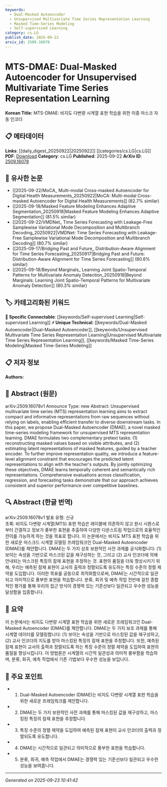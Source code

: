 ```yaml
---
keywords:
  - Dual-Masked Autoencoder
  - Unsupervised Multivariate Time Series Representation Learning
  - Masked Time-Series Modeling
  - Self-supervised Learning
category: cs.LG
publish_date: 2025-09-22
arxiv_id: 2509.16078
---
```


<!-- KEYWORD_LINKING_METADATA:
{
  "processed_timestamp": "2025-09-23T10:41:42.150482",
  "vocabulary_version": "1.0",
  "selected_keywords": [
    "Dual-Masked Autoencoder",
    "Unsupervised Multivariate Time Series Representation Learning",
    "Masked Time-Series Modeling",
    "Self-supervised Learning"
  ],
  "rejected_keywords": [],
  "similarity_scores": {
    "Dual-Masked Autoencoder": 0.8,
    "Unsupervised Multivariate Time Series Representation Learning": 0.75,
    "Masked Time-Series Modeling": 0.78,
    "Self-supervised Learning": 0.8
  },
  "extraction_method": "AI_prompt_based",
  "budget_applied": true,
  "candidates_json": {
    "candidates": [
      {
        "surface": "Dual-Masked Autoencoder",
        "canonical": "Dual-Masked Autoencoder",
        "aliases": [
          "DMAE"
        ],
        "category": "unique_technical",
        "rationale": "A novel framework specifically introduced in the paper, providing a unique approach to MTS representation learning.",
        "novelty_score": 0.85,
        "connectivity_score": 0.65,
        "specificity_score": 0.9,
        "link_intent_score": 0.8
      },
      {
        "surface": "Unsupervised Multivariate Time Series Representation Learning",
        "canonical": "Unsupervised Multivariate Time Series Representation Learning",
        "aliases": [
          "Unsupervised MTS Representation Learning"
        ],
        "category": "unique_technical",
        "rationale": "Central to the paper's focus, this concept is key for understanding the context of the proposed method.",
        "novelty_score": 0.7,
        "connectivity_score": 0.6,
        "specificity_score": 0.85,
        "link_intent_score": 0.75
      },
      {
        "surface": "Masked Time-Series Modeling",
        "canonical": "Masked Time-Series Modeling",
        "aliases": [
          "Masked Time-Series"
        ],
        "category": "unique_technical",
        "rationale": "Describes the innovative approach used in the paper, crucial for linking to related techniques.",
        "novelty_score": 0.65,
        "connectivity_score": 0.7,
        "specificity_score": 0.8,
        "link_intent_score": 0.78
      },
      {
        "surface": "Self-supervised Learning",
        "canonical": "Self-supervised Learning",
        "aliases": [],
        "category": "specific_connectable",
        "rationale": "This concept is integral to the methodology and connects well with existing literature on learning paradigms.",
        "novelty_score": 0.5,
        "connectivity_score": 0.85,
        "specificity_score": 0.75,
        "link_intent_score": 0.8
      }
    ],
    "ban_list_suggestions": [
      "representation",
      "learning",
      "framework"
    ]
  },
  "decisions": [
    {
      "candidate_surface": "Dual-Masked Autoencoder",
      "resolved_canonical": "Dual-Masked Autoencoder",
      "decision": "linked",
      "scores": {
        "novelty": 0.85,
        "connectivity": 0.65,
        "specificity": 0.9,
        "link_intent": 0.8
      }
    },
    {
      "candidate_surface": "Unsupervised Multivariate Time Series Representation Learning",
      "resolved_canonical": "Unsupervised Multivariate Time Series Representation Learning",
      "decision": "linked",
      "scores": {
        "novelty": 0.7,
        "connectivity": 0.6,
        "specificity": 0.85,
        "link_intent": 0.75
      }
    },
    {
      "candidate_surface": "Masked Time-Series Modeling",
      "resolved_canonical": "Masked Time-Series Modeling",
      "decision": "linked",
      "scores": {
        "novelty": 0.65,
        "connectivity": 0.7,
        "specificity": 0.8,
        "link_intent": 0.78
      }
    },
    {
      "candidate_surface": "Self-supervised Learning",
      "resolved_canonical": "Self-supervised Learning",
      "decision": "linked",
      "scores": {
        "novelty": 0.5,
        "connectivity": 0.85,
        "specificity": 0.75,
        "link_intent": 0.8
      }
    }
  ]
}
-->

# MTS-DMAE: Dual-Masked Autoencoder for Unsupervised Multivariate Time Series Representation Learning

**Korean Title:** MTS-DMAE: 비지도 다변량 시계열 표현 학습을 위한 이중 마스크 자동 인코더

## 📋 메타데이터

**Links**: [[daily_digest_20250922|20250922]] [[categories/cs.LG|cs.LG]]
**PDF**: [Download](https://arxiv.org/pdf/2509.16078.pdf)
**Category**: cs.LG
**Published**: 2025-09-22
**ArXiv ID**: [2509.16078](https://arxiv.org/abs/2509.16078)

## 🔗 유사한 논문
- [[2025-09-22/MoCA_ Multi-modal Cross-masked Autoencoder for Digital Health Measurements_20250922|MoCA: Multi-modal Cross-masked Autoencoder for Digital Health Measurements]] (82.7% similar)
- [[2025-09-18/Masked Feature Modeling Enhances Adaptive Segmentation_20250918|Masked Feature Modeling Enhances Adaptive Segmentation]] (81.5% similar)
- [[2025-09-22/VMDNet_ Time Series Forecasting with Leakage-Free Samplewise Variational Mode Decomposition and Multibranch Decoding_20250922|VMDNet: Time Series Forecasting with Leakage-Free Samplewise Variational Mode Decomposition and Multibranch Decoding]] (80.7% similar)
- [[2025-09-17/Bridging Past and Future_ Distribution-Aware Alignment for Time Series Forecasting_20250917|Bridging Past and Future: Distribution-Aware Alignment for Time Series Forecasting]] (80.6% similar)
- [[2025-09-18/Beyond Marginals_ Learning Joint Spatio-Temporal Patterns for Multivariate Anomaly Detection_20250918|Beyond Marginals: Learning Joint Spatio-Temporal Patterns for Multivariate Anomaly Detection]] (80.3% similar)

## 🏷️ 카테고리화된 키워드
**🔗 Specific Connectable**: [[keywords/Self-supervised Learning|Self-supervised Learning]]
**⚡ Unique Technical**: [[keywords/Dual-Masked Autoencoder|Dual-Masked Autoencoder]], [[keywords/Unsupervised Multivariate Time Series Representation Learning|Unsupervised Multivariate Time Series Representation Learning]], [[keywords/Masked Time-Series Modeling|Masked Time-Series Modeling]]

## 📋 저자 정보

**Authors:** 

## 📄 Abstract (원문)

arXiv:2509.16078v1 Announce Type: new 
Abstract: Unsupervised multivariate time series (MTS) representation learning aims to extract compact and informative representations from raw sequences without relying on labels, enabling efficient transfer to diverse downstream tasks. In this paper, we propose Dual-Masked Autoencoder (DMAE), a novel masked time-series modeling framework for unsupervised MTS representation learning. DMAE formulates two complementary pretext tasks: (1) reconstructing masked values based on visible attributes, and (2) estimating latent representations of masked features, guided by a teacher encoder. To further improve representation quality, we introduce a feature-level alignment constraint that encourages the predicted latent representations to align with the teacher's outputs. By jointly optimizing these objectives, DMAE learns temporally coherent and semantically rich representations. Comprehensive evaluations across classification, regression, and forecasting tasks demonstrate that our approach achieves consistent and superior performance over competitive baselines.

## 🔍 Abstract (한글 번역)

arXiv:2509.16078v1 발표 유형: 신규  
초록: 비지도 다변량 시계열(MTS) 표현 학습은 레이블에 의존하지 않고 원시 시퀀스로부터 간결하고 정보가 풍부한 표현을 추출하여 다양한 다운스트림 작업으로의 효율적인 전이를 가능하게 하는 것을 목표로 합니다. 이 논문에서는 비지도 MTS 표현 학습을 위한 새로운 마스크드 시계열 모델링 프레임워크인 Dual-Masked Autoencoder (DMAE)를 제안합니다. DMAE는 두 가지 상호 보완적인 사전 과제를 공식화합니다: (1) 보이는 속성을 기반으로 마스크된 값을 재구성하는 것, 그리고 (2) 교사 인코더에 의해 안내되는 마스크된 특징의 잠재 표현을 추정하는 것. 표현의 품질을 더욱 향상시키기 위해, 우리는 예측된 잠재 표현이 교사의 출력과 정렬되도록 유도하는 특징 수준의 정렬 제약을 도입합니다. 이러한 목표를 공동으로 최적화함으로써, DMAE는 시간적으로 일관되고 의미적으로 풍부한 표현을 학습합니다. 분류, 회귀 및 예측 작업 전반에 걸친 종합적인 평가를 통해 우리의 접근 방식이 경쟁력 있는 기준선보다 일관되고 우수한 성능을 달성함을 입증합니다.

## 📝 요약

이 논문에서는 비지도 다변량 시계열 표현 학습을 위한 새로운 프레임워크인 Dual-Masked Autoencoder (DMAE)를 제안합니다. DMAE는 두 가지 보조 과제를 통해 시계열 데이터를 모델링합니다: (1) 보이는 속성을 기반으로 마스킹된 값을 재구성하고, (2) 교사 인코더의 지도를 받아 마스킹된 특징의 잠재 표현을 추정합니다. 또한, 예측된 잠재 표현이 교사의 출력과 정렬되도록 하는 특징 수준의 정렬 제약을 도입하여 표현의 품질을 향상시킵니다. 이 방법론은 시계열의 시간적 일관성과 의미적 풍부함을 학습하며, 분류, 회귀, 예측 작업에서 기존 기법보다 우수한 성능을 보입니다.

## 🎯 주요 포인트

- 1. Dual-Masked Autoencoder (DMAE)는 비지도 다변량 시계열 표현 학습을 위한 새로운 프레임워크를 제안합니다.
- 2. DMAE는 두 가지 보완적인 사전 과제를 통해 마스킹된 값을 재구성하고, 마스킹된 특징의 잠재 표현을 추정합니다.
- 3. 특징 수준의 정렬 제약을 도입하여 예측된 잠재 표현이 교사 인코더의 출력과 정렬되도록 유도합니다.
- 4. DMAE는 시간적으로 일관되고 의미적으로 풍부한 표현을 학습합니다.
- 5. 분류, 회귀, 예측 작업에서 DMAE는 경쟁력 있는 기준선보다 일관되고 우수한 성능을 보여줍니다.


---

*Generated on 2025-09-23 10:41:42*